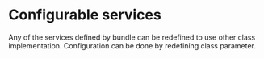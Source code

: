# Configurable services

Any of the services defined by bundle can be redefined to use other class implementation.
Configuration can be done by redefining class parameter.
